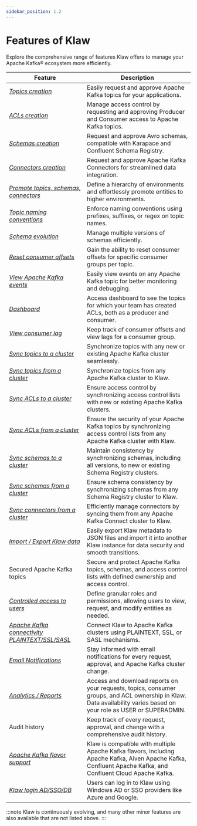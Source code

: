 ```yaml
---
sidebar_position: 1.2
---
```


# Features of Klaw

Explore the comprehensive range of features Klaw offers to manage your Apache Kafka® ecosystem more efficiently.

| Feature                                                                                           | Description                                                                                                                                                          |
| ------------------------------------------------------------------------------------------------- | -------------------------------------------------------------------------------------------------------------------------------------------------------------------- |
| [_Topics creation_](HowTo/topics/Request-a-new-topic.md)                                          | Easily request and approve Apache Kafka topics for your applications.                                                                                                |
| [_ACLs creation_](HowTo/subscriptions/Request-a-subscription.md)                                  | Manage access control by requesting and approving Producer and Consumer access to Apache Kafka topics.                                                               |
| [_Schemas creation_](HowTo/schemas/Request-a-schema.md)                                           | Request and approve Avro schemas, compatible with Karapace and Confluent Schema Registry.                                                                            |
| [_Connectors creation_](HowTo/connectors/Request-a-new-connector.md)                              | Request and approve Apache Kafka Connectors for streamlined data integration.                                                                                        |
| [_Promote topics, schemas, connectors_](HowTo/topics/Promote-a-topic.md)                          | Define a hierarchy of environments and effortlessly promote entities to higher environments.                                                                         |
| [_Topic naming conventions_](HowTo/environments.md)                                               | Enforce naming conventions using prefixes, suffixes, or regex on topic names.                                                                                        |
| [_Schema evolution_](HowTo/schemas/manage-schemas.md)                                             | Manage multiple versions of schemas efficiently.                                                                                                                     |
| [_Reset consumer offsets_](HowTo/operational/Reset-Consumer-Offsets.md)                           | Gain the ability to reset consumer offsets for specific consumer groups per topic.                                                                                   |
| [_View Apache Kafka events_](HowTo/topics/View-topic-events)                                      | Easily view events on any Apache Kafka topic for better monitoring and debugging.                                                                                    |
| [_Dashboard_](HowTo/dashboard)                                                                    | Access dashboard to see the topics for which your team has created ACLs, both as a producer and consumer.                                                            |
| [_View consumer lag_](HowTo/topics/View-consumer-lag)                                             | Keep track of consumer offsets and view lags for a consumer group.                                                                                                   |
| [_Sync topics to a cluster_](HowTo/kafka-cluster-migration/sync-topics-to-cluster.md)             | Synchronize topics with any new or existing Apache Kafka cluster seamlessly.                                                                                         |
| [_Sync topics from a cluster_](HowTo/kafka-cluster-migration/sync-topics-from-cluster.md)         | Synchronize topics from any Apache Kafka cluster to Klaw.                                                                                                            |
| [_Sync ACLs to a cluster_](HowTo/kafka-cluster-migration/sync-acls-to-cluster.md)                 | Ensure access control by synchronizing access control lists with new or existing Apache Kafka clusters.                                                              |
| [_Sync ACLs from a cluster_](HowTo/kafka-cluster-migration/sync-acls-from-cluster.md)             | Ensure the security of your Apache Kafka topics by synchronizing access control lists from any Apache Kafka cluster with Klaw.                                       |
| [_Sync schemas to a cluster_](HowTo/kafka-cluster-migration/sync-schemas-to-cluster.md)           | Maintain consistency by synchronizing schemas, including all versions, to new or existing Schema Registry clusters.                                                  |
| [_Sync schemas from a cluster_](HowTo/kafka-cluster-migration/sync-schemas-from-cluster.md)       | Ensure schema consistency by synchronizing schemas from any Schema Registry cluster to Klaw.                                                                         |
| [_Sync connectors from a cluster_](HowTo/kafka-cluster-migration/sync-connectors-from-cluster.md) | Efficiently manage connectors by syncing them from any Apache Kafka Connect cluster to Klaw.                                                                         |
| [_Import / Export Klaw data_](HowTo/exportimport/index.md)                                        | Easily export Klaw metadata to JSON files and import it into another Klaw instance for data security and smooth transitions.                                         |
| Secured Apache Kafka topics                                                                       | Secure and protect Apache Kafka topics, schemas, and access control lists with defined ownership and access control.                                                 |
| [_Controlled access to users_](HowTo/rolespermissions.md)                                         | Define granular roles and permissions, allowing users to view, request, and modify entities as needed.                                                               |
| [_Apache Kafka connectivity PLAINTEXT/SSL/SASL_](HowTo/clusterconnectivity/index.md)              | Connect Klaw to Apache Kafka clusters using PLAINTEXT, SSL, or SASL mechanisms.                                                                                      |
| [_Email Notifications_](HowTo/notifications/index.md)                                             | Stay informed with email notifications for every request, approval, and Apache Kafka cluster change.                                                                 |
| [_Analytics / Reports_](HowTo/analytics.md)                                                       | Access and download reports on your requests, topics, consumer groups, and ACL ownership in Klaw. Data availability varies based on your role as USER or SUPERADMIN. |
| Audit history                                                                                     | Keep track of every request, approval, and change with a comprehensive audit history.                                                                                |
| [_Apache Kafka flavor support_](HowTo/clusters.md)                                                | Klaw is compatible with multiple Apache Kafka flavors, including Apache Kafka, Aiven Apache Kafka, Confluent Apache Kafka, and Confluent Cloud Apache Kafka.         |
| [_Klaw login AD/SSO/DB_](HowTo/authentication/index.md)                                           | Users can log in to Klaw using Windows AD or SSO providers like Azure and Google.                                                                                    |

:::note
Klaw is continuously evolving, and many other minor features are also available that are not listed above.
:::
